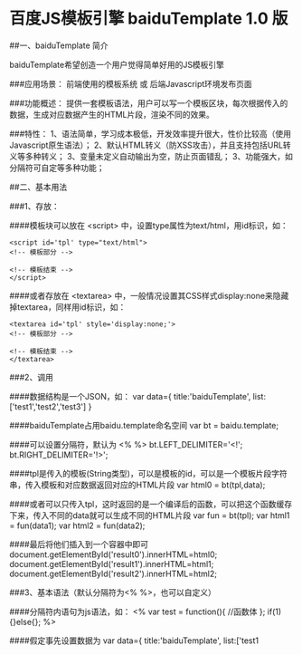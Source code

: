 百度JS模板引擎 baiduTemplate 1.0 版
==========================

##一、baiduTemplate 简介

baiduTemplate希望创造一个用户觉得简单好用的JS模板引擎

###应用场景：
	前端使用的模板系统  或  后端Javascript环境发布页面

###功能概述：
	提供一套模板语法，用户可以写一个模板区块，每次根据传入的数据，生成对应数据产生的HTML片段，渲染不同的效果。

###特性：
	1、语法简单，学习成本极低，开发效率提升很大，性价比较高（使用Javascript原生语法）；
	2、默认HTML转义（防XSS攻击），并且支持包括URL转义等多种转义；
	3、变量未定义自动输出为空，防止页面错乱；
	3、功能强大，如分隔符可自定等多种功能；

##二、基本用法

###1、存放：

####模板块可以放在 &lt;script&gt; 中，设置type属性为text/html，用id标识，如：

	<script id='tpl' type="text/html">
	<!-- 模板部分 -->

	<!-- 模板结束 -->	
	</script>

####或者存放在 &lt;textarea&gt; 中，一般情况设置其CSS样式display:none来隐藏掉textarea，同样用id标识，如：

	<textarea id='tpl' style='display:none;'>
	<!-- 模板部分 -->

	<!-- 模板结束 -->	
	</textarea>

###2、调用

####数据结构是一个JSON，如：
	var data={
		title:'baiduTemplate',
		list:['test1','test2','test3']
	}

####baiduTemplate占用baidu.template命名空间
	var bt = baidu.template;

####可以设置分隔符，默认为 <% %>
	bt.LEFT_DELIMITER='<!';
	bt.RIGHT_DELIMITER='!>';

####tpl是传入的模板(String类型)，可以是模板的id，可以是一个模板片段字符串，传入模板和对应数据返回对应的HTML片段
	var html0 = bt(tpl,data);

####或者可以只传入tpl，这时返回的是一个编译后的函数，可以把这个函数缓存下来，传入不同的data就可以生成不同的HTML片段
	var fun = bt(tpl);
	var html1 = fun(data1);
	var html2 = fun(data2);

####最后将他们插入到一个容器中即可
	document.getElementById('result0').innerHTML=html0;
	document.getElementById('result1').innerHTML=html1;
	document.getElementById('result2').innerHTML=html2;

###3、基本语法（默认分隔符为<% %>，也可以自定义）

####分隔符内语句为js语法，如：
	<% var test = function(){
		//函数体
	};
	if(1){}else{}; %>

####假定事先设置数据为
	var data={
		title:'baiduTemplate',
		list:['test1<script>','test2','test3']
	}

####输出一个变量

	//默认HTML转义，如果变量未定义输出为空
	<%=title%>  

	//不转义
	<%:=title%> 或 <%-title%>

	//URL转义
	<%:u=title%>

	//标签转义
	<%:v=title%>

	//HTML转义（默认自动）
	<%=title%> 或 <%:h=title%>

####判断语句
	<%if(list.length){%>
		<h2>list.length</h2>
	<%}else{%
		<h2>list长度为0<h2>
	<%}%>

####循环语句
	<%for(var i=0;i<list.length;i++){%>
			<li><%=list[i]%></li>
	<%}%>

##三、使用举例

	//index.html
	<!doctype html>
	<html>
	<head>
	<meta charset="utf-8"/>
	<title>test</title>

	<!-- 引入baiduTemplate -->
	<script type="text/javascript" src="./baiduTemplate.js"></script>

	</head>
	<body>
	<div id='result'></div>

	<!-- 模板1开始，可以使用script（type设置为text/html）来存放模板片段，并且用id标示 -->
	<script id="t:_1234-abcd-1" type="text/html">
	<div>
		<!-- 我是注释，语法均为Javascript原生语法，默认分割符为 <% %> ，也可以自定义，参见API部分 -->
		<!-- 输出变量语句，输出title -->
		<h1>title:<%=title%></h1>
		<!-- 判断语句if else-->
		<%if(list.length>1) { %>
			<h2>输出list，共有<%=list.length%>个元素</h2>
			<ul>
				<!-- 循环语句 for-->
				<%for(var i=0;i<5;i++){%>
					<li><%=list[i]%></li>
				<%}%>
			</ul>
		<%}else{%>
			<h2>没有list数据</h2>	
		<%}%>
	</div>	
	</script>
	<!-- 模板1结束 -->

	<!-- 使用模板 -->
	<script type="text/javascript">
	var data={
		"title":'欢迎使用baiduTemplate',
		"list":[
			'test1:默认支持HTML转义，如输出<script>，也可以关掉，语法<:=value> 详见API',
			'test2:',
			'test3:',
			'test4:list[5]未定义，模板系统会输出空'
		]
	};

	//使用baidu.template命名空间
	var bt=baidu.template;

	//可以设置分隔符
	//bt.LEFT_DELIMITER='<!';
	//bt.RIGHT_DELIMITER='!>';

	//最简使用方法
	var html=bt('t:_1234-abcd-1',data);

	//渲染
	document.getElementById('results').innerHTML=html;
	</script>

	</body>
	</html>